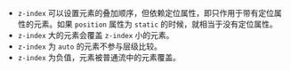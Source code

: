 
* `z-index` 可以设置元素的叠加顺序，但依赖定位属性，即只作用于带有定位属性的元素。如果 `position` 属性为 `static` 的时候，就相当于没有定位属性。
* `z-index` 大的元素会覆盖 `z-index` 小的元素。
* `z-index` 为 `auto` 的元素不参与层级比较。
* `z-index` 为负值，元素被普通流中的元素覆盖。

